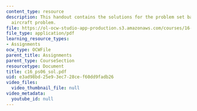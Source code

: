 ```yaml
---
content_type: resource
description: This handout contains the solutions for the problem set based on the
  aircraft problem.
file: https://ol-ocw-studio-app-production.s3.amazonaws.com/courses/16-01-unified-engineering-i-ii-iii-iv-fall-2005-spring-2006/e3ad98bd25e93ec728cef60dd9fadb26_c16_ps06_sol.pdf
file_type: application/pdf
learning_resource_types:
- Assignments
ocw_type: OCWFile
parent_title: Assignments
parent_type: CourseSection
resourcetype: Document
title: c16_ps06_sol.pdf
uid: e3ad98bd-25e9-3ec7-28ce-f60dd9fadb26
video_files:
  video_thumbnail_file: null
video_metadata:
  youtube_id: null
---
```

